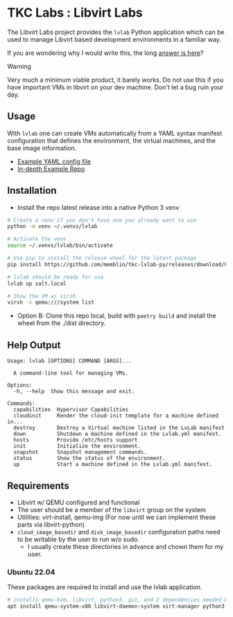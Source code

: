 # TKC Labs : Libvirt Labs

The Libvirt Labs project provides the `lvlab` Python application which can be
used to manage Libvirt based development environments in a familiar way.

If you are wondering why I would write this, the long [answer is here](docs/Why.md)?

> [!WARNING]
> Very much a minimum viable product, it barely works. Do not use this
> if you have important VMs in libvirt on your dev machine. Don't let
> a bug ruin your day.

## Usage

With `lvlab` one can create VMs automatically from a YAML syntax manifest
configuration that defines the environment, the virtual machines, and
the base image information.

- [Example YAML config file](docs/Lvlab.example.yml)
- [In-depth Example Repo](https://github.com/memblin/lvlab-examples)

## Installation

- Install the repo latest release into a native Python 3 venv

```bash
# Create a venv if you don't have one you already want to use
python -m venv ~/.venvs/lvlab

# Activate the venv
source ~/.venvs/lvlab/bin/activate

# Use pip to install the release wheel for the latest package
pip install https://github.com/memblin/tkc-lvlab-py/releases/download/0.2.1/tkc_lvlab-0.2.1-py3-none-any.whl

# lvlab should be ready for use
lvlab up salt.local

# Show the VM w/ virsh
virsh -c qemu:///system list
```

- Option B: Clone this repo local, build with `poetry build` and install the wheel from the ./dist directory.

## Help Output

```console
Usage: lvlab [OPTIONS] COMMAND [ARGS]...

  A command-line tool for managing VMs.

Options:
  -h, --help  Show this message and exit.

Commands:
  capabilities  Hypervisor Capabilities
  cloudinit     Render the cloud-init template for a machine defined in...
  destroy       Destroy a Virtual machine listed in the LvLab manifest
  down          Shutdown a machine defined in the Lvlab.yml manifest.
  hosts         Provide /etc/hosts support
  init          Initialize the environment.
  snapshot      Snapshot management commands.
  status        Show the status of the environment.
  up            Start a machine defined in the Lvlab.yml manifest.
```

## Requirements

- Libvirt w/ QEMU configured and functional
- The user should be a member of the `libvirt` group on the system
- Utilities: virt-install, qemu-img (For now until we can implement these
              parts via libvirt-python)
- `cloud_image_basedir` and `disk_image_basedir` configuration paths need
  to be writable by the user to run w/o sudo.
  - I usually create these directories in advance and chown them for my
    user.

### Ubuntu 22.04

These packages are required to install and use the lvlab application.

```bash
# installs qemu-kvm, libvirt, python3, git, and 2 dependencies needed by python-libvirt
apt install qemu-system-x86 libvirt-daemon-system virt-manager python3 python3-venv python3-pip git pkg-config libvirt-dev
```
